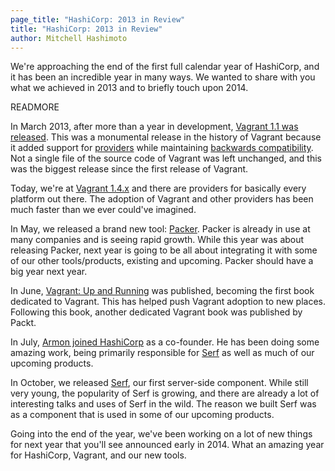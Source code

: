 ```yaml
---
page_title: "HashiCorp: 2013 in Review"
title: "HashiCorp: 2013 in Review"
author: Mitchell Hashimoto
---
```


We're approaching the end of the first full calendar year of HashiCorp,
and it has been an incredible year in many ways. We wanted to share with you
what we achieved in 2013 and to briefly touch upon 2014.

READMORE

In March 2013, after more than a year in development,
[Vagrant 1.1 was released](http://localhost:4567/blog/vagrant-1-1-and-vmware.html).
This was a monumental release in the history of Vagrant because it added
support for [providers](http://docs.vagrantup.com/v2/providers/index.html)
while maintaining
[backwards compatibility](http://docs.vagrantup.com/v2/vagrantfile/version.html).
Not a single file of the source code of Vagrant was left unchanged, and
this was the biggest release since the first release of Vagrant.

Today, we're at [Vagrant 1.4.x](http://www.vagrantup.com/blog/vagrant-1-4.html)
and there are providers for basically every platform out there. The adoption
of Vagrant and other providers has been much faster than we ever could've
imagined.

In May, we released a brand new tool: [Packer](http://www.packer.io). Packer
is already in use at many companies and is seeing rapid growth. While this
year was about releasing Packer, next year is going to be all about integrating
it with some of our other tools/products, existing and upcoming. Packer should
have a big year next year.

In June, [Vagrant: Up and Running](http://oreilly.com/go/vagrant) was published,
becoming the first book dedicated to Vagrant. This has helped push Vagrant
adoption to new places. Following this book, another dedicated Vagrant book
was published by Packt.

In July, [Armon joined HashiCorp](http://www.hashicorp.com/blog/armon--joins-hashicorp.html)
as a co-founder. He has been doing some amazing work, being primarily responsible
for [Serf](http://www.serfdom.io) as well as much of our upcoming products.

In October, we released [Serf](http://www.serfdom.io), our first server-side
component. While still very young, the popularity of Serf is growing, and
there are already a lot of interesting talks and uses of Serf in the wild.
The reason we built Serf was as a component that is used in some of our
upcoming products.

Going into the end of the year, we've been working on a lot of new things
for next year that you'll see announced early in 2014. What an amazing year for
HashiCorp, Vagrant, and our new tools.
